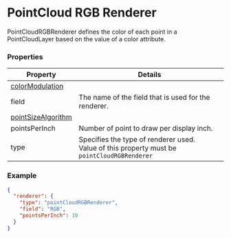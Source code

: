 # PointCloud RGB Renderer

PointCloudRGBRenderer defines the color of each point in a PointCloudLayer based on the value of a color attribute.

### Properties

| Property | Details
| --- | ---
| [colorModulation](colorModulationInfo.md) | 
| field | The name of the field that is used for the renderer.
| [pointSizeAlgorithm](pointSizeAlgorithm.md) | 
| pointsPerInch | Number of point to draw per display inch.
| type | Specifies the type of renderer used.<br>Value of this property must be `pointCloudRGBRenderer`


### Example

```json
{
  "renderer": {
    "type": "pointCloudRGBRenderer",
    "field": "RGB",
    "pointsPerInch": 10
  }
}
```


